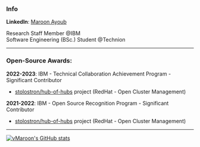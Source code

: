 ### Info

**LinkedIn**: [Maroon Ayoub](https://www.linkedin.com/in/v-maroon/)

Research Staff Member @IBM\
Software Engineering (BSc.) Student @Technion

---

### Open-Source Awards:

**2022-2023**: IBM - Technical Collaboration Achievement Program - Significant Contributor
- [stolostron/hub-of-hubs](https://github.com/stolostron/multicluster-global-hub/tree/release-0.3) project (RedHat - Open Cluster Management)

**2021-2022**: IBM - Open Source Recognition Program - Significant Contributor
- [stolostron/hub-of-hubs](https://github.com/stolostron/multicluster-global-hub/tree/release-0.3) project (RedHat - Open Cluster Management)

---

[![vMaroon's GitHub stats](https://github-readme-stats.vercel.app/api?username=vmaroon&theme=dark&show_icons=true)](https://github.com/vmaroon/vmaroon)
